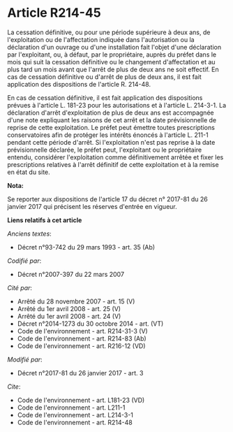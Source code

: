 # Article R214-45

La cessation définitive, ou pour une période supérieure à deux ans, de l'exploitation ou de l'affectation indiquée dans
l'autorisation ou la déclaration d'un ouvrage ou d'une installation fait l'objet d'une déclaration par l'exploitant, ou, à
défaut, par le propriétaire, auprès du préfet dans le mois qui suit la cessation définitive ou le changement d'affectation et
au plus tard un mois avant que l'arrêt de plus de deux ans ne soit effectif. En cas de cessation définitive ou d'arrêt de
plus de deux ans, il est fait application des dispositions de l'article R. 214-48. 

En cas de cessation définitive, il est fait application des dispositions prévues à l'article L. 181-23 pour les autorisations
et à l'article L. 214-3-1. La déclaration d'arrêt d'exploitation de plus de deux ans est accompagnée d'une note expliquant
les raisons de cet arrêt et la date prévisionnelle de reprise de cette exploitation. Le préfet peut émettre toutes
prescriptions conservatoires afin de protéger les intérêts énoncés à l'article L. 211-1 pendant cette période d'arrêt. Si
l'exploitation n'est pas reprise à la date prévisionnelle déclarée, le préfet peut, l'exploitant ou le propriétaire entendu,
considérer l'exploitation comme définitivement arrêtée et fixer les prescriptions relatives à l'arrêt définitif de cette
exploitation et à la remise en état du site.

**Nota:**

Se reporter aux dispositions de l'article 17 du décret n° 2017-81 du 26 janvier 2017 qui précisent les réserves d'entrée en
vigueur.

**Liens relatifs à cet article**

_Anciens textes_:

  - Décret n°93-742 du 29 mars 1993 - art. 35 (Ab)

_Codifié par_:

  - Décret n°2007-397 du 22 mars 2007

_Cité par_:

  - Arrêté du 28 novembre 2007 - art. 15 (V)
  - Arrêté du 1er avril 2008 - art. 25 (V)
  - Arrêté du 1er avril 2008 - art. 24 (V)
  - Décret n°2014-1273 du 30 octobre 2014 - art. (VT)
  - Code de l'environnement - art. R214-31-3 (V)
  - Code de l'environnement - art. R214-83 (Ab)
  - Code de l'environnement - art. R216-12 (VD)

_Modifié par_:

  - Décret n°2017-81 du 26 janvier 2017 - art. 3

_Cite_:

  - Code de l'environnement - art. L181-23 (VD)
  - Code de l'environnement - art. L211-1
  - Code de l'environnement - art. L214-3-1
  - Code de l'environnement - art. R214-48
